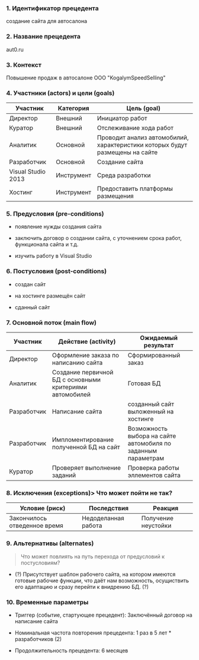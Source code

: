 ### 1. Идентификатор прецедента
создание сайта для автосалона

### 2. Название прецедента
aut0.ru

### 3. Контекст
Повышение продаж в автосалоне ООО "KogalymSpeedSelling"

### 4. Участники (actors) и цели (goals)

| Участник  | Категория  | Цель (goal) |
|---|---|---|
| Директор | Внешний  | Инициатор работ |
| Куратор | Внешний  | Отслеживание хода работ |
| Аналитик | Основной | Проводит анализ автомобилий, характеристики которых будут размещены на сайте |
| Разработчик  | Основной  | Создание сайта |
| Visual Studio 2013  | Инструмент  | Среда разработки |
| Хостинг  | Инструмент| Предоставить платформы размещения |

### 5. Предусловия (pre-conditions)
* появление нужды создания сайта

* заключить договор о создании сайта, с уточнением срока работ, функционала сайта и т.д.

* изучить работу в Visual Studio

### 6. Постусловия (post-conditions)
* создан сайт

* на хостинге размещён сайт

* сданный сайт 

### 7. Основной поток (main flow)
| Участник  | Действие (activity)  | Ожидаемый результат |
|---|---|---|
| Директор | Оформление заказа по написанию сайта | Сформированный заказ |
| Аналитик | Создание первичной БД с основными критериями автомобилей | Готовая БД |
| Разработчик  | Написание сайта | созданный сайт выложенный на хостинге |
| Разработчик | Импломентирование полученной БД на сайт | Возможность выбора на сайте автомобиля по заданным параметрам |
| Куратор | Проверяет выполнение заданий | Проверка работы эллементов сайта |

### 8. Исключения (exceptions)> Что может пойти не так?

| Условие (риск) | Последствия | Реакция |
|---|---|---|
| Закончилось отведенное время | Недоделанная работа | Получение неустойки |


### 9. Альтернативы (alternates)
> Что может повлиять на путь перехода от предусловий к постусловиям?
* (?) Присутствует шаблон рабочего сайта, на котором имеются готовые рабочие функции, что даёт нам возможность, осущиствить его адаптацию и сразу перейти к внидрению БД. (?)
### 10. Временные параметры

* Триггер (событие, стартующее прецедент): Заключённый договор на написание сайта

* Номинальная частота повторения прецедента: 1 раз в 5 лет * разработчиков (2)

* Продолжительность прецедента: 6 месяцев
